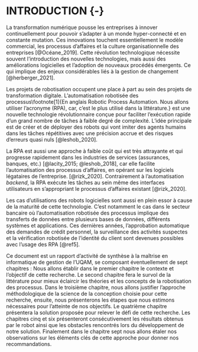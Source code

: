 # INTRODUCTION {-}

La transformation numérique pousse les entreprises à innover continuellement pour pouvoir s’adapter à un monde hyper-connecté et en constante mutation.
Ces innovations touchent essentiellement le modèle commercial, les processus d’affaires et la culture organisationnelle des entreprises [@Océane_2019].
Cette révolution technologique nécessite souvent l’introduction des nouvelles technologies, mais aussi des améliorations logicielles et l’adoption de nouveaux procédés émergents. Ce qui implique des enjeux considérables liés à la gestion de changement [@herberger_2021].

Les projets de robotisation occupent une place à part au sein des projets de transformation digitale. L’automatisation robotisée des processus\footnote[1]{En anglais Robotic Process Automation. Nous allons utiliser l’acronyme (RPA), car, c’est le plus utilisé dans la littérature.} est une nouvelle technologie révolutionnaire conçue pour faciliter l’exécution rapide d’un grand nombre de tâches à faible degré de complexité. L’idée principale est de créer et de déployer des robots qui vont imiter des agents humains dans les tâches répétitives avec une précision accrue et des risques d’erreurs quasi nuls [@leshob_2020]. 

La RPA est aussi une approche à faible coût qui est très attrayante et qui progresse rapidement dans les industries de services (assurances, banques, etc.) [@lacity_2015; @leshob_2018], car elle facilite l’automatisation des processus d’affaires, en opérant sur les logiciels légataires de l’entreprise. [@rizk_2020].   Contrairement à l’automatisation *backend*, la RPA exécute les tâches au sein même des interfaces utilisateurs en s’appropriant le processus d’affaires existant [@rizk_2020].

Les cas d’utilisations des robots logicielles sont aussi en plein essor à cause de la maturité de cette technologie. C’est notamment le cas dans le secteur bancaire où l’automatisation robotisée des processus implique des transferts de données entre plusieurs bases de données, différents systèmes et applications. Ces dernières années, l’approbation automatique des demandes de crédit personnel, la surveillance des activités suspectes et la vérification robotisée de l’identité du client sont devenues possibles avec l’usage des RPA [@ref5].

Ce document est un rapport d’activité de synthèse à la maîtrise en informatique de gestion de l’UQAM, se composant éventuellement de sept chapitres : 
Nous allons établir dans le premier chapitre le contexte et l’objectif de cette recherche.
Le second chapitre fera le survol de la littérature pour mieux éclaircir les théories et les concepts de la robotisation des processus.
Dans le troisième chapitre, nous allons justifier l’approche méthodologique de la science de la conception choisie pour cette recherche, ensuite, nous présenterons les étapes que nous estimons nécessaires pour l’atteinte de nos objectifs.
Le quatrième chapitre présentera la solution proposée pour relever le défi de cette recherche. Les chapitres cinq et six présenteront consécutivement les résultats obtenus par le robot ainsi que les obstacles rencontrés lors du développement de notre solution. 
Finalement dans le chapitre sept nous allons étaler nos observations sur les éléments clés de cette approche pour donner nos recommandations.




